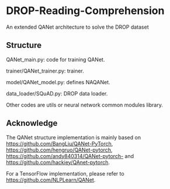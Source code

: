 # DROP-Reading-Comprehension
An extended QANet architecture to solve the DROP dataset

## Structure

QANet_main.py: code for training QANet.

trainer/QANet_trainer.py: trainer.

model/QANet_model.py: defines NAQANet.

data_loader/SQuAD.py: DROP data loader.

Other codes are utils or neural network common modules library.

## Acknowledge

The QANet structure implementation is mainly based on https://github.com/BangLiu/QANet-PyTorch, https://github.com/hengruo/QANet-pytorch, https://github.com/andy840314/QANet-pytorch- and https://github.com/hackiey/QAnet-pytorch.

For a TensorFlow implementation, please refer to https://github.com/NLPLearn/QANet.
